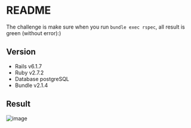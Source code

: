 # README

The challenge is make sure when you run `bundle exec rspec`, all result is green (without error):) 

## Version
* Rails v6.1.7
* Ruby v2.7.2
* Database postgreSQL
* Bundle v2.1.4

## Result
![image](https://github.com/syahfitria/messenger-api-rakamin/assets/44542575/85f435cf-dbec-4e2e-b800-de46839cb6d8)
